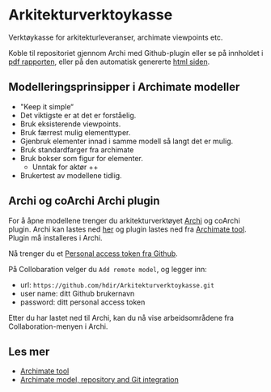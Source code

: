 # Arkitekturverktoykasse

Verktøykasse for arkitekturleveranser, archimate viewpoints etc.

Koble til repositoriet gjennom Archi med Github-plugin eller se på innholdet i [pdf rapporten](https://github.com/hdir/Arkitekturverktoykasse/blob/gh-pages/Arkitekturverktoykasse.pdf), eller på den automatisk genererte [html siden](https://hdir.github.io/Arkitekturverktoykasse/).

## Modelleringsprinsipper i Archimate modeller

* "Keep it simple“
* Det viktigste er at det er forståelig.
* Bruk eksisterende viewpoints.
* Bruk færrest mulig elementtyper.
* Gjenbruk elementer innad i samme modell så langt det er mulig.
* Bruk standardfarger fra archimate
* Bruk bokser som figur for elementer.
  * Unntak for aktør ++
* Brukertest av modellene tidlig.

## Archi og coArchi Archi plugin

For å åpne modellene trenger du arkitekturverktøyet [Archi](https://www.archimatetool.com/) og coArchi plugin. Archi kan lastes ned [her](https://www.archimatetool.com/download/) og plugin lastes ned fra [Archimate tool](https://www.archimatetool.com/plugins/#coArchi). Plugin må installeres i Archi.

Nå trenger du et [Personal access token fra Github](https://github.com/settings/tokens).

På Collobaration velger du `Add remote model`, og legger inn:

* url: `https://github.com/hdir/Arkitekturverktoykasse.git`
* user name: ditt Github brukernavn
* password: ditt personal access token

Etter du har lastet ned til Archi, kan du nå vise arbeidsområdene fra Collaboration-menyen i Archi.

## Les mer

* [Archimate tool](https://www.archimatetool.com/)
* [Archimate model, repository and Git integration](https://github.com/markusvanaardt/readme-coArchi)
